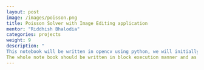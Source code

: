 ```yaml
---
layout: post
image: /images/poisson.png
title: Poisson Solver with Image Editing application
mentor: "Riddhish Bhalodia"
categories: projects
weight: 9
description: "
This notebook will be written in opencv using python, we will initially implement poisson solve for the discrete case which is immensely useful for many application then we will proceed on the application part which will be from <a href="https://www.cs.jhu.edu/~misha/Fall07/Papers/Perez03.pdf">this paper</a>
The whole note book should be written in block execution manner and as a tutorial."
---
```


